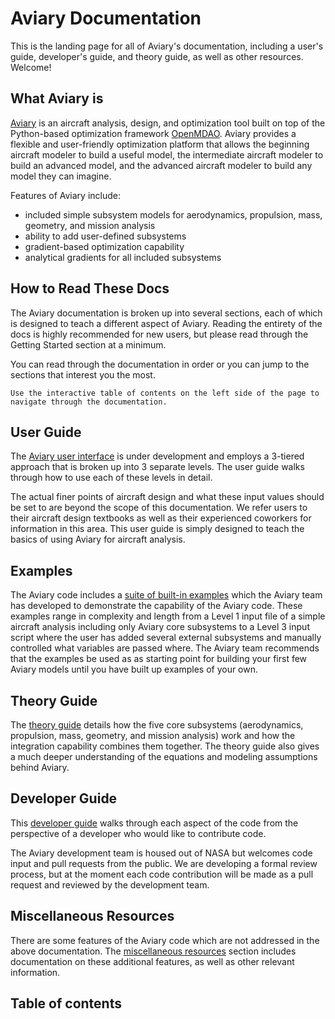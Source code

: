 # Aviary Documentation

This is the landing page for all of Aviary's documentation, including a user's guide, developer's guide, and theory guide, as well as other resources. Welcome!

## What Aviary is

[Aviary](https://github.com/OpenMDAO/Aviary) is an aircraft analysis, design, and optimization tool built on top of the Python-based optimization framework [OpenMDAO](https://github.com/OpenMDAO/OpenMDAO).
Aviary provides a flexible and user-friendly optimization platform that allows the beginning aircraft modeler to build a useful model, the intermediate aircraft modeler to build an advanced model, and the advanced aircraft modeler to build any model they can imagine.

Features of Aviary include:

- included simple subsystem models for aerodynamics, propulsion, mass, geometry, and mission analysis
- ability to add user-defined subsystems
- gradient-based optimization capability
- analytical gradients for all included subsystems

## How to Read These Docs

The Aviary documentation is broken up into several sections, each of which is designed to teach a different aspect of Aviary.
Reading the entirety of the docs is highly recommended for new users, but please read through the Getting Started section at a minimum.

You can read through the documentation in order or you can jump to the sections that interest you the most.

```{note}
Use the interactive table of contents on the left side of the page to navigate through the documentation.
```

## User Guide

The [Aviary user interface](user_guide/user_interface.md) is under development and employs a 3-tiered approach that is broken up into 3 separate levels.
The user guide walks through how to use each of these levels in detail.

The actual finer points of aircraft design and what these input values should be set to are beyond the scope of this documentation.
We refer users to their aircraft design textbooks as well as their experienced coworkers for information in this area.
This user guide is simply designed to teach the basics of using Aviary for aircraft analysis.

## Examples

The Aviary code includes a [suite of built-in examples](examples/intro) which the Aviary team has developed to demonstrate the capability of the Aviary code.
These examples range in complexity and length from a Level 1 input file of a simple aircraft analysis including only Aviary core subsystems to a Level 3 input script where the user has added several external subsystems and manually controlled what variables are passed where.
The Aviary team recommends that the examples be used as as starting point for building your first few Aviary models until you have built up examples of your own.

## Theory Guide

The [theory guide](theory_guide/intro) details how the five core subsystems (aerodynamics, propulsion, mass, geometry, and mission analysis) work and how the integration capability combines them together.
The theory guide also gives a much deeper understanding of the equations and modeling assumptions behind Aviary.

## Developer Guide

This [developer guide](developer_guide/codebase_overview.md) walks through each aspect of the code from the perspective of a developer who would like to contribute code.

The Aviary development team is housed out of NASA but welcomes code input and pull requests from the public.
We are developing a formal review process, but at the moment each code contribution will be made as a pull request and reviewed by the development team.

## Miscellaneous Resources

There are some features of the Aviary code which are not addressed in the above documentation.
The [miscellaneous resources](misc_resources/FAQ.md) section includes documentation on these additional features, as well as other relevant information.

## Table of contents

```{tableofcontents}
```
